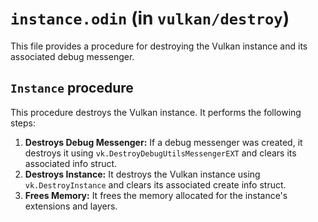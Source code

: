 # `instance.odin` (in `vulkan/destroy`)

This file provides a procedure for destroying the Vulkan instance and its associated debug messenger.

## `Instance` procedure

This procedure destroys the Vulkan instance. It performs the following steps:

1.  **Destroys Debug Messenger:** If a debug messenger was created, it destroys it using `vk.DestroyDebugUtilsMessengerEXT` and clears its associated info struct.
2.  **Destroys Instance:** It destroys the Vulkan instance using `vk.DestroyInstance` and clears its associated create info struct.
3.  **Frees Memory:** It frees the memory allocated for the instance's extensions and layers.
